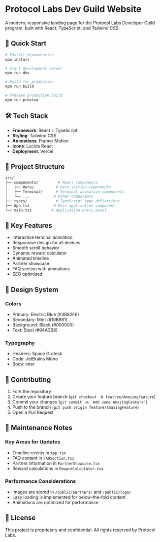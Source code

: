 # Protocol Labs Dev Guild Website

A modern, responsive landing page for the Protocol Labs Developer Guild program, built with React, TypeScript, and Tailwind CSS.

## 🚀 Quick Start

```bash
# Install dependencies
npm install

# Start development server
npm run dev

# Build for production
npm run build

# Preview production build
npm run preview
```

## 🛠 Tech Stack

- **Framework**: React + TypeScript
- **Styling**: Tailwind CSS
- **Animations**: Framer Motion
- **Icons**: Lucide React
- **Deployment**: Vercel

## 📁 Project Structure

```bash
src/
├── components/         # React components
│   ├── Hero/          # Hero section components
│   ├── Terminal/      # Terminal animation components
│   └── ...           # Other components
├── types/             # TypeScript type definitions
├── App.tsx           # Main application component
└── main.tsx         # Application entry point
```

## 🎯 Key Features

- Interactive terminal animation
- Responsive design for all devices
- Smooth scroll behavior
- Dynamic reward calculator
- Animated timeline
- Partner showcase
- FAQ section with animations
- SEO optimized


## 🎨 Design System

### Colors

- Primary: Electric Blue (#3B82F6)
- Secondary: Mint (#10B981)
- Background: Black (#000000)
- Text: Steel (#94A3B8)

### Typography

- Headers: Space Grotesk
- Code: JetBrains Mono
- Body: Inter

## 🤝 Contributing

1. Fork the repository
2. Create your feature branch (`git checkout -b feature/AmazingFeature`)
3. Commit your changes (`git commit -m 'Add some AmazingFeature'`)
4. Push to the branch (`git push origin feature/AmazingFeature`)
5. Open a Pull Request

## 📝 Maintenance Notes

### Key Areas for Updates

- Timeline events in `App.tsx`
- FAQ content in `FAQSection.tsx`
- Partner information in `PartnerShowcase.tsx`
- Reward calculations in `RewardCalculator.tsx`

### Performance Considerations

- Images are stored in `/public/partners/` and `/public/logo/`
- Lazy loading is implemented for below-the-fold content
- Animations are optimized for performance

## 📄 License

This project is proprietary and confidential. All rights reserved by Protocol Labs.
